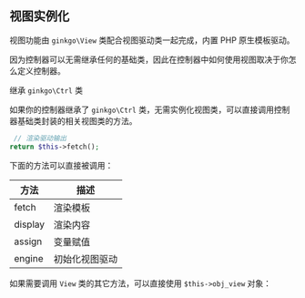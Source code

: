 ## 视图实例化

视图功能由 `ginkgo\View` 类配合视图驱动类一起完成，内置 PHP 原生模板驱动。

因为控制器可以无需继承任何的基础类，因此在控制器中如何使用视图取决于你怎么定义控制器。

继承 `ginkgo\Ctrl` 类

如果你的控制器继承了 `ginkgo\Ctrl` 类，无需实例化视图类，可以直接调用控制器基础类封装的相关视图类的方法。

``` php
 // 渲染驱动输出
return $this->fetch();
```

下面的方法可以直接被调用：

| 方法 | 描述 | 
| - | - | 
| fetch | 渲染模板 | 
| display | 渲染内容 | 
| assign | 变量赋值 | 
| engine | 初始化视图驱动 | 

如果需要调用 `View` 类的其它方法，可以直接使用 `$this->obj_view` 对象：